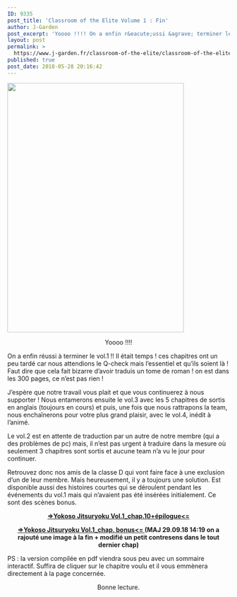 ```yaml
---
ID: 9335
post_title: 'Classroom of the Elite Volume 1 : Fin'
author: J-Garden
post_excerpt: 'Yoooo !!!! On a enfin r&eacute;ussi &agrave; terminer le vol.1 !! Il &eacute;tait temps ! ces chapitres ont un peu tard&eacute; car nous attendions le Q-check mais l&rsquo;essentiel et qu&rsquo;ils soient l&agrave; ! Faut dire que cela fait bizarre d&rsquo;avoir traduis un tome de roman ! on est dans les 300 pages, ce n&rsquo;est pas &hellip; <a href="https://www.j-garden.fr/classroom-of-the-elite/classroom-of-the-elite-volume-1-fin/">Continuer la lecture de <span>Classroom of the Elite Volume 1 : Fin</span> <span>&rarr;</span></a>'
layout: post
permalink: >
  https://www.j-garden.fr/classroom-of-the-elite/classroom-of-the-elite-volume-1-fin/
published: true
post_date: 2018-05-28 20:16:42
---
```

<div class="feedwordpress-gaffer-full-text"><p style="text-align: center;"><span id="more-8941"></span></p>
<p><img class="aligncenter wp-image-8944" src="https://united-subs.dearclouds.com/wp-content/uploads/2018/05/bb4f66cf9fcc92e42973d1320def6191.jpg" alt="" width="400" height="564" srcset="https://i0.wp.com/www.j-garden.fr/wp-content/uploads/2018/05/image00199.jpeg?w=700&amp;ssl=1 700w, https://i0.wp.com/www.j-garden.fr/wp-content/uploads/2018/05/image00199.jpeg?resize=213%2C300&amp;ssl=1 213w" sizes="(max-width: 400px) 100vw, 400px" data-recalc-dims="1"></p>
<p style="text-align: center;">Yoooo !!!!</p>
<p>On a enfin réussi à terminer le vol.1 !! Il était temps ! ces chapitres ont un peu tardé car nous attendions le Q-check mais l’essentiel et qu’ils soient là ! Faut dire que cela fait bizarre d’avoir traduis un tome de roman ! on est dans les 300 pages, ce n’est pas rien !</p>
<p>J’espère que notre travail vous plait et que vous continuerez à nous supporter ! Nous entamerons ensuite le vol.3 avec les 5 chapitres de sortis en anglais (toujours en cours) et puis, une fois que nous rattrapons la team, nous enchaînerons pour votre plus grand plaisir, avec le vol.4, inédit à l’animé.</p>
<p>Le vol.2 est en attente de traduction par un autre de notre membre (qui a des problèmes de pc) mais, il n’est pas urgent à traduire dans la mesure où seulement 3 chapitres sont sortis et aucune team n’a vu le jour pour continuer.</p>
<p>Retrouvez donc nos amis de la classe D qui vont faire face à une exclusion d’un de leur membre. Mais heureusement, il y a toujours une solution. Est disponible aussi des histoires courtes qui se déroulent pendant les événements du vol.1 mais qui n’avaient pas été insérées initialement. Ce sont des scènes bonus.</p>
<p style="text-align: center;"><a href="http://www.mylink.zone/5arj"><strong>=&gt;Yokoso Jitsuryoku Vol.1_chap.10+épilogue&lt;=</strong></a></p>
<p style="text-align: center;"><a href="http://www.mylink.zone/5axS"><strong>=&gt;Yokoso Jitsuryoku Vol.1_chap. bonus&lt;= </strong></a><strong>(MAJ 29.09.18 14:19 </strong><strong>on a rajouté une image à la fin + modifié un petit contresens dans le tout dernier chap)</strong></p>
<p>PS : la version compilée en pdf viendra sous peu avec un sommaire interactif. Suffira de cliquer sur le chapitre voulu et il vous emmènera directement à la page concernée.</p>
<p style="text-align: center;">Bonne lecture.</p>
<p> </p>
<p> </p></div>